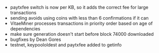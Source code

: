 * paytxfee switch is now per KB, so it adds the correct fee for large transactions
* sending avoids using coins with less than 6 confirmations if it can
* VitaeMiner processes transactions in priority order based on age of dependencies
* make sure generation doesn't start before block 74000 downloaded
* bugfixes by Dean Gores
* testnet, keypoololdest and paytxfee added to getinfo
